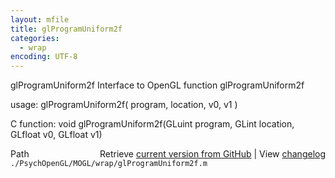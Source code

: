 ```yaml
---
layout: mfile
title: glProgramUniform2f
categories:
  - wrap
encoding: UTF-8
---
```


glProgramUniform2f  Interface to OpenGL function glProgramUniform2f

usage:  glProgramUniform2f\( program, location, v0, v1 \)

C function:  void glProgramUniform2f\(GLuint program, GLint location, GLfloat v0, GLfloat v1\)


<div class="code_header" style="text-align:right;">
  <span style="float:left;">Path&nbsp;&nbsp;</span> <span class="counter">Retrieve <a href=
  "https://raw.github.com/Psychtoolbox-3/Psychtoolbox-3/beta/./PsychOpenGL/MOGL/wrap/glProgramUniform2f.m">current version from GitHub</a> | View <a href=
  "https://github.com/Psychtoolbox-3/Psychtoolbox-3/commits/beta/./PsychOpenGL/MOGL/wrap/glProgramUniform2f.m">changelog</a></span>
</div>
<div class="code">
  <code>./PsychOpenGL/MOGL/wrap/glProgramUniform2f.m</code>
</div>
